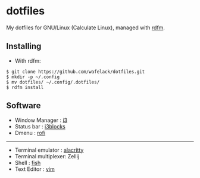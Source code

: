 dotfiles
========

My dotfiles for GNU/Linux (Calculate Linux), managed with [rdfm](https://github.com/wafelack/rdfm).

Installing
----------

* With rdfm:
```
$ git clone https://github.com/wafelack/dotfiles.git
$ mkdir -p ~/.config
$ mv dotfiles/ ~/.config/.dotfiles/
$ rdfm install
```

Software
--------

- Window Manager   : [i3](i3/)
- Status bar       : [i3blocks](i3blocks/)
- Dmenu            : [rofi](rofi/)

---

- Terminal emulator   : [alacritty](alacritty/)
- Terminal multiplexer: Zellij
- Shell               : [fish](fish/)
- Text Editor         : [vim](vim/)
